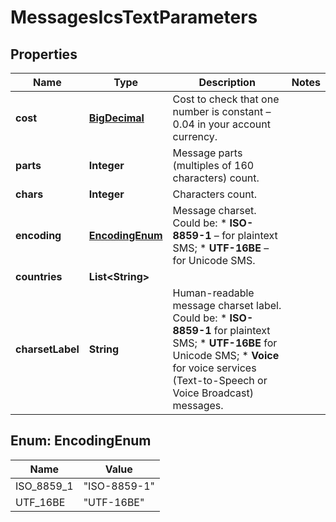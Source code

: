 
# MessagesIcsTextParameters

## Properties
Name | Type | Description | Notes
------------ | ------------- | ------------- | -------------
**cost** | [**BigDecimal**](BigDecimal.md) | Cost to check that one number is constant – 0.04 in your account currency. | 
**parts** | **Integer** | Message parts (multiples of 160 characters) count. | 
**chars** | **Integer** | Characters count. | 
**encoding** | [**EncodingEnum**](#EncodingEnum) | Message charset. Could be: * **ISO-8859-1** – for plaintext SMS; * **UTF-16BE** – for Unicode SMS.  | 
**countries** | **List&lt;String&gt;** |  | 
**charsetLabel** | **String** | Human-readable message charset label. Could be: *   **ISO-8859-1** for plaintext SMS; *   **UTF-16BE** for Unicode SMS; *   **Voice** for voice services (Text-to-Speech or Voice Broadcast) messages.  | 


<a name="EncodingEnum"></a>
## Enum: EncodingEnum
Name | Value
---- | -----
ISO_8859_1 | &quot;ISO-8859-1&quot;
UTF_16BE | &quot;UTF-16BE&quot;




